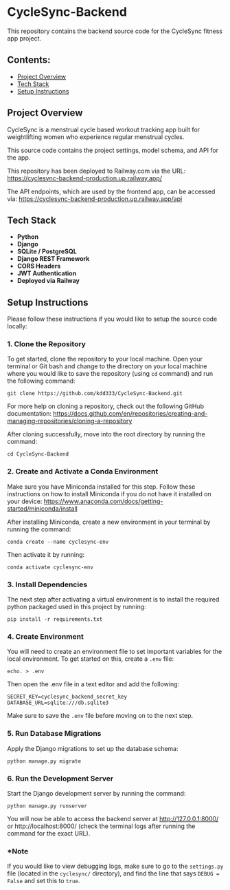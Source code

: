 # CycleSync-Backend
This repository contains the backend source code for the CycleSync fitness app project.

## Contents:

- [Project Overview](#project-overview)
- [Tech Stack](#tech-stack)
- [Setup Instructions](#setup-instructions)


## Project Overview

CycleSync is a menstrual cycle based workout tracking app built for weightlifting women who experience regular menstrual cycles.

This source code contains the project settings, model schema, and API for the app. 

This repository has been deployed to Railway.com via the URL: https://cyclesync-backend-production.up.railway.app/

The API endpoints, which are used by the frontend app, can be accessed via: https://cyclesync-backend-production.up.railway.app/api 

## Tech Stack

- **Python**  
- **Django**  
- **SQLite / PostgreSQL**  
- **Django REST Framework**  
- **CORS Headers**  
- **JWT Authentication**
- **Deployed via Railway**

## Setup Instructions

Please follow these instructions if you would like to setup the source code locally:

### 1. **Clone the Repository**


To get started, clone the repository to your local machine. Open your terminal or Git bash and change to the directory on your local machine where you would like to save the repository (using ```cd``` command) and run the following command:

``` git clone https://github.com/kdd333/CycleSync-Backend.git ```

For more help on cloning a repository, check out the following GitHub documentation: https://docs.github.com/en/repositories/creating-and-managing-repositories/cloning-a-repository


After cloning successfully, move into the root directory by running the command:

``` cd CycleSync-Backend ```


### 2. Create and Activate a Conda Environment

Make sure you have Miniconda installed for this step. Follow these instructions on how to install Miniconda if you do not have it installed on your device: https://www.anaconda.com/docs/getting-started/miniconda/install


After installing Miniconda, create a new environment in your terminal by running the command: 

``` conda create --name cyclesync-env ```

Then activate it by running:

``` conda activate cyclesync-env ```


### 3. Install Dependencies

The next step after activating a virtual environment is to install the required python packaged used in this project by running:

``` pip install -r requirements.txt ```


### 4. Create Environment 

You will need to create an environment file to set important variables for the local environment. To get started on this, create a `.env` file:

``` echo. > .env ```

Then open the .env file in a text editor and add the following:

```
SECRET_KEY=cyclesync_backend_secret_key
DATABASE_URL=sqlite:///db.sqlite3
```

Make sure to save the `.env` file before moving on to the next step.


### 5. Run Database Migrations

Apply the Django migrations to set up the database schema:

``` python manage.py migrate ```


### 6. Run the Development Server

Start the Django development server by running the command:

``` python manage.py runserver ```

You will now be able to access the backend server at http://127.0.0.1:8000/ or http://localhost:8000/ (check the terminal logs after running the command for the exact URL).


### *Note

If you would like to view debugging logs, make sure to go to the `settings.py` file (located in the `cyclesync/` directory), and find the line that says `DEBUG = False` and set this to `true`.
